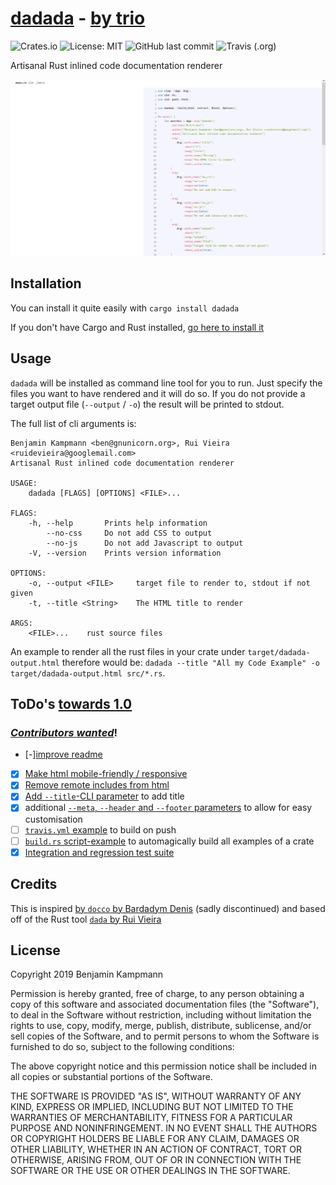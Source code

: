 # [dadada](https://github.com/gnunicorn/dadada) - [by trio](https://www.youtube.com/watch?v=lNYcviXK4rg&app=desktop)

![Crates.io](https://img.shields.io/crates/v/dadada?style=flat-square) ![License: MIT](https://img.shields.io/crates/l/dadada?style=flat-square) ![GitHub last commit](https://img.shields.io/github/last-commit/gnunicorn/dadada?style=flat-square) ![Travis (.org)](https://img.shields.io/travis/gnunicorn/dadada?style=flat-square)

Artisanal Rust inlined code documentation renderer

![screenshot](./Screenshot.jpg)

## Installation

You can install it quite easily with `cargo install dadada`

If you don't have Cargo and Rust installed, [go here to install it](https://www.rust-lang.org/tools/install)

## Usage

`dadada` will be installed as command line tool for you to run. Just specify the files you want to have rendered and it will do so. If you do not provide a target output file (`--output` / `-o`) the result will be printed to stdout.

The full list of cli arguments is:

```
Benjamin Kampmann <ben@gnunicorn.org>, Rui Vieira <ruidevieira@googlemail.com>
Artisanal Rust inlined code documentation renderer

USAGE:
    dadada [FLAGS] [OPTIONS] <FILE>...

FLAGS:
    -h, --help       Prints help information
        --no-css     Do not add CSS to output
        --no-js      Do not add Javascript to output
    -V, --version    Prints version information

OPTIONS:
    -o, --output <FILE>     target file to render to, stdout if not given
    -t, --title <String>    The HTML title to render

ARGS:
    <FILE>...    rust source files
```

An example to render all the rust files in your crate under `target/dadada-output.html` therefore would be: `dadada --title "All my Code Example" -o target/dadada-output.html src/*.rs`.

## ToDo's [towards 1.0](https://github.com/gnunicorn/dadada/milestone/1)

### _[Contributors wanted](https://github.com/gnunicorn/dadada/labels/help%20wanted)_!

- [-][improve readme](https://github.com/gnunicorn/dadada/issues/2)
- [x] [Make html mobile-friendly / responsive](https://github.com/gnunicorn/dadada/issues/1)
- [x] [Remove remote includes from html](https://github.com/gnunicorn/dadada/issues/8)
- [x] [Add `--title`-CLI parameter](https://github.com/gnunicorn/dadada/issues/3) to add title
- [x] additional [`--meta`, `--header` and `--footer` parameters](https://github.com/gnunicorn/dadada/issues/4) to allow for easy customisation
- [ ] [`travis.yml` example](https://github.com/gnunicorn/dadada/issues/6) to build on push
- [ ] [`build.rs` script-example](https://github.com/gnunicorn/dadada/issues/5) to automagically build all examples of a crate
- [x] [Integration and regression test suite](https://github.com/gnunicorn/dadada/issues/7)

## Credits

This is inspired [by `docco` by Bardadym Denis](https://github.com/btd/docco) (sadly discontinued) and based off of the Rust tool [`dada` by Rui Vieira](https://gitlab.com/ruivieira/dada)

## License

Copyright 2019 Benjamin Kampmann

Permission is hereby granted, free of charge, to any person obtaining a copy of this software and associated documentation files (the "Software"), to deal in the Software without restriction, including without limitation the rights to use, copy, modify, merge, publish, distribute, sublicense, and/or sell copies of the Software, and to permit persons to whom the Software is furnished to do so, subject to the following conditions:

The above copyright notice and this permission notice shall be included in all copies or substantial portions of the Software.

THE SOFTWARE IS PROVIDED "AS IS", WITHOUT WARRANTY OF ANY KIND, EXPRESS OR IMPLIED, INCLUDING BUT NOT LIMITED TO THE WARRANTIES OF MERCHANTABILITY, FITNESS FOR A PARTICULAR PURPOSE AND NONINFRINGEMENT. IN NO EVENT SHALL THE AUTHORS OR COPYRIGHT HOLDERS BE LIABLE FOR ANY CLAIM, DAMAGES OR OTHER LIABILITY, WHETHER IN AN ACTION OF CONTRACT, TORT OR OTHERWISE, ARISING FROM, OUT OF OR IN CONNECTION WITH THE SOFTWARE OR THE USE OR OTHER DEALINGS IN THE SOFTWARE.
